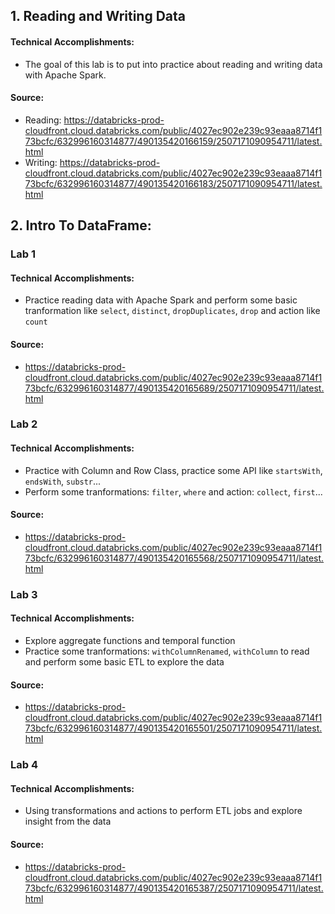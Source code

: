 ## 1. Reading and Writing Data
#### Technical Accomplishments:
- The goal of this lab is to put into practice about reading and writing data with Apache Spark.
#### Source: 
- Reading: https://databricks-prod-cloudfront.cloud.databricks.com/public/4027ec902e239c93eaaa8714f173bcfc/632996160314877/490135420166159/2507171090954711/latest.html
- Writing: https://databricks-prod-cloudfront.cloud.databricks.com/public/4027ec902e239c93eaaa8714f173bcfc/632996160314877/490135420166183/2507171090954711/latest.html
## 2. Intro To DataFrame:
### Lab 1
#### Technical Accomplishments:
- Practice reading data with Apache Spark and perform some basic tranformation like `select`, `distinct`, `dropDuplicates`, `drop` and action like `count`
#### Source: 
- https://databricks-prod-cloudfront.cloud.databricks.com/public/4027ec902e239c93eaaa8714f173bcfc/632996160314877/490135420165689/2507171090954711/latest.html
### Lab 2
#### Technical Accomplishments:
- Practice with Column and Row Class, practice some API like `startsWith`, `endsWith`, `substr`...
- Perform some tranformations: `filter`, `where` and action: `collect`, `first`...
#### Source: 
- https://databricks-prod-cloudfront.cloud.databricks.com/public/4027ec902e239c93eaaa8714f173bcfc/632996160314877/490135420165568/2507171090954711/latest.html
### Lab 3
#### Technical Accomplishments:
- Explore aggregate functions and temporal function
- Practice some tranformations: `withColumnRenamed`, `withColumn` to read and perform some basic ETL to explore the data
#### Source:
- https://databricks-prod-cloudfront.cloud.databricks.com/public/4027ec902e239c93eaaa8714f173bcfc/632996160314877/490135420165501/2507171090954711/latest.html
### Lab 4
#### Technical Accomplishments:
- Using transformations and actions to perform ETL jobs and explore insight from the data
#### Source:
- https://databricks-prod-cloudfront.cloud.databricks.com/public/4027ec902e239c93eaaa8714f173bcfc/632996160314877/490135420165387/2507171090954711/latest.html
